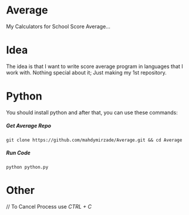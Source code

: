 # Average
My Calculators for School Score Average...

# Idea
The idea is that I want to write score average program in languages that I work with.
Nothing special about it; Just making my 1st repository.

# Python
You should install python and after that, you can use these commands:
##### Get Average Repo
`git clone https://github.com/mahdymirzade/Average.git && cd Average`
##### Run Code
`python python.py`

# Other
// To Cancel Process use *CTRL + C*
